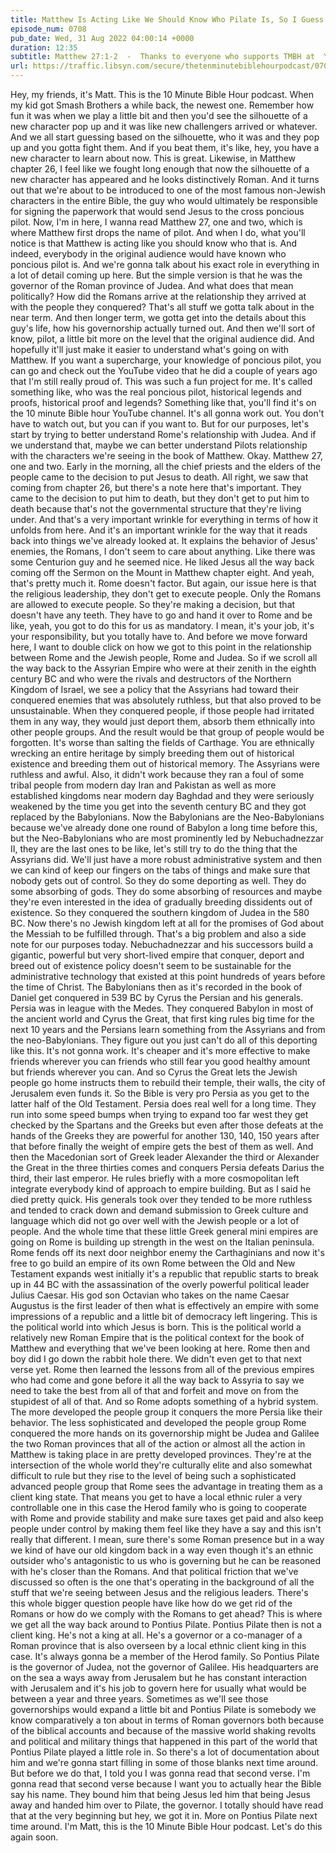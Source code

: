 ```yaml
---
title: Matthew Is Acting Like We Should Know Who Pilate Is, So I Guess We Should Look Into That
episode_num: 0708
pub_date: Wed, 31 Aug 2022 04:00:14 +0000
duration: 12:35
subtitle: Matthew 27:1-2  -  Thanks to everyone who supports TMBH at  You're the reason we can all do this together!  Music written and performed by .
url: https://traffic.libsyn.com/secure/thetenminutebiblehourpodcast/0708_-_Matthew_Is_Acting_Like_We_Should_Know_Who_Pilate_Is_So_I_Guess_We_Should_Look_Into_That.mp3
---
```


 Hey, my friends, it's Matt. This is the 10 Minute Bible Hour podcast. When my kid got Smash Brothers a while back, the newest one. Remember how fun it was when we play a little bit and then you'd see the silhouette of a new character pop up and it was like new challengers arrived or whatever. And we all start guessing based on the silhouette, who it was and they pop up and you gotta fight them. And if you beat them, it's like, hey, you have a new character to learn about now. This is great. Likewise, in Matthew chapter 26, I feel like we fought long enough that now the silhouette of a new character has appeared and he looks distinctively Roman. And it turns out that we're about to be introduced to one of the most famous non-Jewish characters in the entire Bible, the guy who would ultimately be responsible for signing the paperwork that would send Jesus to the cross poncious pilot. Now, I'm in here, I wanna read Matthew 27, one and two, which is where Matthew first drops the name of pilot. And when I do, what you'll notice is that Matthew is acting like you should know who that is. And indeed, everybody in the original audience would have known who poncious pilot is. And we're gonna talk about his exact role in everything in a lot of detail coming up here. But the simple version is that he was the governor of the Roman province of Judea. And what does that mean politically? How did the Romans arrive at the relationship they arrived at with the people they conquered? That's all stuff we gotta talk about in the near term. And then longer term, we gotta get into the details about this guy's life, how his governorship actually turned out. And then we'll sort of know, pilot, a little bit more on the level that the original audience did. And hopefully it'll just make it easier to understand what's going on with Matthew. If you want a supercharge, your knowledge of poncious pilot, you can go and check out the YouTube video that he did a couple of years ago that I'm still really proud of. This was such a fun project for me. It's called something like, who was the real poncious pilot, historical legends and proofs, historical proof and legends? Something like that, you'll find it's on the 10 minute Bible hour YouTube channel. It's all gonna work out. You don't have to watch out, but you can if you want to. But for our purposes, let's start by trying to better understand Rome's relationship with Judea. And if we understand that, maybe we can better understand Pilots relationship with the characters we're seeing in the book of Matthew. Okay. Matthew 27, one and two. Early in the morning, all the chief priests and the elders of the people came to the decision to put Jesus to death. All right, we saw that coming from chapter 26, but there's a note here that's important. They came to the decision to put him to death, but they don't get to put him to death because that's not the governmental structure that they're living under. And that's a very important wrinkle for everything in terms of how it unfolds from here. And it's an important wrinkle for the way that it reads back into things we've already looked at. It explains the behavior of Jesus' enemies, the Romans, I don't seem to care about anything. Like there was some Centurion guy and he seemed nice. He liked Jesus all the way back coming off the Sermon on the Mount in Matthew chapter eight. And yeah, that's pretty much it. Rome doesn't factor. But again, our issue here is that the religious leadership, they don't get to execute people. Only the Romans are allowed to execute people. So they're making a decision, but that doesn't have any teeth. They have to go and hand it over to Rome and be like, yeah, you got to do this for us as mandatory. I mean, it's your job, it's your responsibility, but you totally have to. And before we move forward here, I want to double click on how we got to this point in the relationship between Rome and the Jewish people, Rome and Judea. So if we scroll all the way back to the Assyrian Empire who were at their zenith in the eighth century BC and who were the rivals and destructors of the Northern Kingdom of Israel, we see a policy that the Assyrians had toward their conquered enemies that was absolutely ruthless, but that also proved to be unsustainable. When they conquered people, if those people had irritated them in any way, they would just deport them, absorb them ethnically into other people groups. And the result would be that group of people would be forgotten. It's worse than salting the fields of Carthage. You are ethnically wrecking an entire heritage by simply breeding them out of historical existence and breeding them out of historical memory. The Assyrians were ruthless and awful. Also, it didn't work because they ran a foul of some tribal people from modern day Iran and Pakistan as well as more established kingdoms near modern day Baghdad and they were seriously weakened by the time you get into the seventh century BC and they got replaced by the Babylonians. Now the Babylonians are the Neo-Babylonians because we've already done one round of Babylon a long time before this, but the Neo-Babylonians who are most prominently led by Nebuchadnezzar II, they are the last ones to be like, let's still try to do the thing that the Assyrians did. We'll just have a more robust administrative system and then we can kind of keep our fingers on the tabs of things and make sure that nobody gets out of control. So they do some deporting as well. They do some absorbing of gods. They do some absorbing of resources and maybe they're even interested in the idea of gradually breeding dissidents out of existence. So they conquered the southern kingdom of Judea in the 580 BC. Now there's no Jewish kingdom left at all for the promises of God about the Messiah to be fulfilled through. That's a big problem and also a side note for our purposes today. Nebuchadnezzar and his successors build a gigantic, powerful but very short-lived empire that conquer, deport and breed out of existence policy doesn't seem to be sustainable for the administrative technology that existed at this point hundreds of years before the time of Christ. The Babylonians then as it's recorded in the book of Daniel get conquered in 539 BC by Cyrus the Persian and his generals. Persia was in league with the Medes. They conquered Babylon in most of the ancient world and Cyrus the Great, that first king rules big time for the next 10 years and the Persians learn something from the Assyrians and from the neo-Babylonians. They figure out you just can't do all of this deporting like this. It's not gonna work. It's cheaper and it's more effective to make friends wherever you can friends who still fear you good healthy amount but friends wherever you can. And so Cyrus the Great lets the Jewish people go home instructs them to rebuild their temple, their walls, the city of Jerusalem even funds it. So the Bible is very pro Persia as you get to the latter half of the Old Testament. Persia does real well for a long time. They run into some speed bumps when trying to expand too far west they get checked by the Spartans and the Greeks but even after those defeats at the hands of the Greeks they are powerful for another 130, 140, 150 years after that before finally the weight of empire gets the best of them as well. And then the Macedonian sort of Greek leader Alexander the third or Alexander the Great in the three thirties comes and conquers Persia defeats Darius the third, their last emperor. He rules briefly with a more cosmopolitan left integrate everybody kind of approach to empire building. But as I said he died pretty quick. His generals took over they tended to be more ruthless and tended to crack down and demand submission to Greek culture and language which did not go over well with the Jewish people or a lot of people. And the whole time that these little Greek general mini empires are going on Rome is building up strength in the west on the Italian peninsula. Rome fends off its next door neighbor enemy the Carthaginians and now it's free to go build an empire of its own Rome between the Old and New Testament expands west initially it's a republic that republic starts to break up in 44 BC with the assassination of the overly powerful political leader Julius Caesar. His god son Octavian who takes on the name Caesar Augustus is the first leader of then what is effectively an empire with some impressions of a republic and a little bit of democracy left lingering. This is the political world into which Jesus is born. This is the political world a relatively new Roman Empire that is the political context for the book of Matthew and everything that we've been looking at here. Rome then and boy did I go down the rabbit hole there. We didn't even get to that next verse yet. Rome then learned the lessons from all of the previous empires who had come and gone before it all the way back to Assyria to say we need to take the best from all of that and forfeit and move on from the stupidest of all of that. And so Rome adopts something of a hybrid system. The more developed the people group it conquers the more Persia like their behavior. The less sophisticated and developed the people group Rome conquered the more hands on its governorship might be Judea and Galilee the two Roman provinces that all of the action or almost all the action in Matthew is taking place in are pretty developed provinces. They're at the intersection of the whole world they're culturally elite and also somewhat difficult to rule but they rise to the level of being such a sophisticated advanced people group that Rome sees the advantage in treating them as a client king state. That means you get to have a local ethnic ruler a very controllable one in this case the Herod family who is going to cooperate with Rome and provide stability and make sure taxes get paid and also keep people under control by making them feel like they have a say and this isn't really that different. I mean, sure there's some Roman presence but in a way we kind of have our old kingdom back in a way even though it's an ethnic outsider who's antagonistic to us who is governing but he can be reasoned with he's closer than the Romans. And that political friction that we've discussed so often is the one that's operating in the background of all the stuff that we're seeing between Jesus and the religious leaders. There's this whole bigger question people have like how do we get rid of the Romans or how do we comply with the Romans to get ahead? This is where we get all the way back around to Pontius Pilate. Pontius Pilate then is not a client king. He's not a king at all. He's a governor or a co-manager of a Roman province that is also overseen by a local ethnic client king in this case. It's always gonna be a member of the Herod family. So Pontius Pilate is the governor of Judea, not the governor of Galilee. His headquarters are on the sea a ways away from Jerusalem but he has constant interaction with Jerusalem and it's his job to govern here for usually what would be between a year and three years. Sometimes as we'll see those governorships would expand a little bit and Pontius Pilate is somebody we know comparatively a ton about in terms of Roman governors both because of the biblical accounts and because of the massive world shaking revolts and political and military things that happened in this part of the world that Pontius Pilate played a little role in. So there's a lot of documentation about him and we're gonna start filling in some of those blanks next time around. But before we do that, I told you I was gonna read that second verse. I'm gonna read that second verse because I want you to actually hear the Bible say his name. They bound him that being Jesus led him that being Jesus away and handed him over to Pilate, the governor. I totally should have read that at the very beginning but hey, we got it in. More on Pontius Pilate next time around. I'm Matt, this is the 10 Minute Bible Hour podcast. Let's do this again soon.